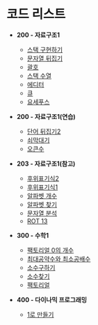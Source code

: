 # 코드 리스트

- **200 - 자료구조1**

  - [스택 구현하기](./Problem/200/10828.md)
  - [문자열 뒤집기](./Problem/200/9093.md)
  - [괄호](./Problem/200/9012.md)
  - [스택 수열](./Problem/200/1874.md)
  - [에디터](./Problem/200/1406.md)
  - [큐](./Problem/200/10845.md)
  - [요세푸스](./Problem/200/1158.md)

- **200 - 자료구조1(연습)**

  - [단어 뒤집기2](./Problem/201/17413.md)
  - [쇠막대기](./Problem/201/10799.md)
  - [오큰수](./Problem/201/17298.md)

- **203 - 자료구조1(참고)**

  - [후위표기식2](./Problem/203/1935.md)
  - [후위표기식1](./Problem/203/1918.md)
  - [알파벳 개수](./Problem/203/10808.md)
  - [알파벳 찾기](./Problem/203/10809.md)
  - [문자열 분석](./Problem/203/10820.md)
  - [ROT 13](./Problem/203/11655.md)

- **300 - 수학1**

  - [팩토리얼 0의 개수](./Problem/300/1676.md)
  - [최대공약수와 최소공배수](./Problem/300/2609.md)
  - [소수구하기](./Problem/300/1929.md)
  - [소수찾기](./Problem/300/1978.md)
  - [팩토리얼](./Problem/300/10872.md)

- **400 - 다이나믹 프로그래밍**

  - [1로 만들기](./Problem/400/1463.md)
